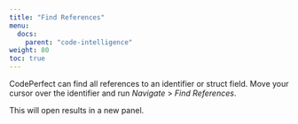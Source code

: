 ```yaml
---
title: "Find References"
menu:
  docs:
    parent: "code-intelligence"
weight: 80
toc: true
---
```


CodePerfect can find all references to an identifier or struct field. Move
your cursor over the identifier and run <cite>Navigate</cite> &gt; <cite>Find
References</cite>.

This will open results in a new panel.

